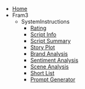 - [Home](/)
- Fram3
  - SystemInstructions
    - [Rating](src/AI/google/system_instructions/rating.md)
    - [Script Info](src/AI/google/system_instructions/scriptInfo.md)
    - [Script Summary](src/AI/google/system_instructions/scriptSummary.md)
    - [Story Plot](src/AI/google/system_instructions/storyPlot.md)
    - [Brand Analysis](src/AI/google/system_instructions/brandAnalysis.md)
    - [Sentiment Analysis](src/AI/google/system_instructions/sentiment.md)
    - [Scene Analysis](src/AI/google/system_instructions/sceneAnalysis.md)
    - [Short List](src/AI/google/system_instructions/shotList.md)
    - [Prompt Generator](src/AI/google/system_instructions/promptGenerator.md)
